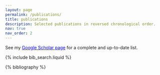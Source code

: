 ```yaml
---
layout: page
permalink: /publications/
title: publications
description: Selected publications in reversed chronological order. 
nav: true
nav_order: 2
---
```


<p> See my <a href="https://scholar.google.ca/citations?user=9XJum2AAAAAJ&hl=en"><font color="blue">Google Scholar page</font></a> for a complete and up-to-date list.</p>


<!-- _pages/publications.md -->

<!-- Bibsearch Feature -->

{% include bib_search.liquid %}

<div class="publications">

{% bibliography %}

</div>
